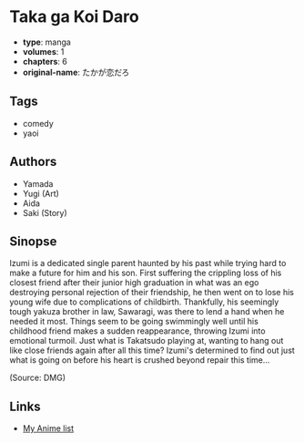 # Taka ga Koi Daro

-   **type**: manga
-   **volumes**: 1
-   **chapters**: 6
-   **original-name**: たかが恋だろ

## Tags

-   comedy
-   yaoi

## Authors

-   Yamada
-   Yugi (Art)
-   Aida
-   Saki (Story)

## Sinopse

Izumi is a dedicated single parent haunted by his past while trying hard to make a future for him and his son. First suffering the crippling loss of his closest friend after their junior high graduation in what was an ego destroying personal rejection of their friendship, he then went on to lose his young wife due to complications of childbirth. Thankfully, his seemingly tough yakuza brother in law, Sawaragi, was there to lend a hand when he needed it most. Things seem to be going swimmingly well until his childhood friend makes a sudden reappearance, throwing Izumi into emotional turmoil. Just what is Takatsudo playing at, wanting to hang out like close friends again after all this time? Izumi's determined to find out just what is going on before his heart is crushed beyond repair this time...

(Source: DMG)

## Links

-   [My Anime list](https://myanimelist.net/manga/7888/Taka_ga_Koi_Daro)
